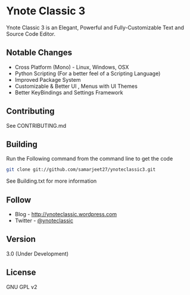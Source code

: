 Ynote Classic 3
============

Ynote Classic 3 is an Elegant, Powerful and Fully-Customizable Text and Source Code Editor.

Notable Changes
----
- Cross Platform (Mono) - Linux, Windows, OSX
- Python Scripting (For a better feel of a Scripting Language)
- Improved Package System
- Customizable & Better UI , Menus with UI Themes
- Better KeyBindings and Settings Framework

Contributing
----
See CONTRIBUTING.md

Building
----
Run the Following command from the command line to get the code
```sh
git clone git://github.com/samarjeet27/ynoteclassic3.git
```
See Building.txt for more information

Follow
----
  - Blog - http://ynoteclassic.wordpress.com
  - Twitter - [@ynoteclassic](http://twitter.com/ynoteclassic "@ynoteclassic on twitter")

Version
----

3.0 (Under Development)

License
----

GNU GPL v2